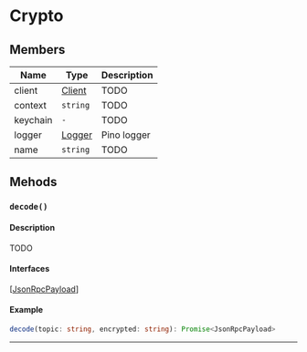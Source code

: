 # Crypto

## Members

| Name     | Type                                                 | Description |
| -------- | ---------------------------------------------------- | ----------- |
| client   | [Client](/javascript/walletconnect/reference/client) | TODO        |
| context  | `string`                                             | TODO        |
| keychain | `-`                                                  | TODO        |
| logger   | [Logger](https://github.com/pinojs/pino)             | Pino logger |
| name     | `string`                                             | TODO        |

## Mehods

### `decode()`

#### Description

TODO

#### Interfaces

[[JsonRpcPayload](/javascript/walletconnect/reference/interfaces#jsonrpcpayload)]

#### Example

```ts
decode(topic: string, encrypted: string): Promise<JsonRpcPayload>
```

---
